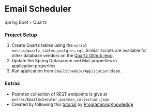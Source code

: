 # Email Scheduler
Spring Boot + Quartz

### Project Setup
1. Create Quartz tables using the `script extras/quartz_tables_postgres.sql`.  Similar scripts are available for other database vendors on the [Quartz Github repo](https://github.com/quartz-scheduler/quartz/tree/main/quartz/src/main/resources/org/quartz/impl/jdbcjobstore). 
2. Update the Spring Datasource and Mail properties in application.properties
3. Run application from `EmailSchedulerApplication` class.

### Extras
- Postman collection of REST endpoints is give at `extras/EmailScheduler.postman_collection.json`
- Created by following this [tutorial](https://www.youtube.com/watch?v=bZ-aGMWAVhk&list=PLS1QulWo1RIZL1UicW3PV905pirgXjfQV&index=1) by [ProgrammingKnowledge](https://www.youtube.com/@ProgrammingKnowledge)

